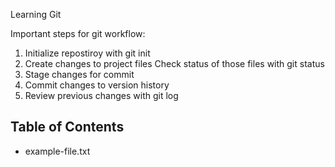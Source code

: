 Learning Git

Important steps for git workflow:

1. Initialize repostiroy with git init
2. Create changes to project files
Check status of those files with git status
4. Stage changes for commit
5. Commit changes to version history
6. Review previous changes with git log

## Table of Contents

- example-file.txt

